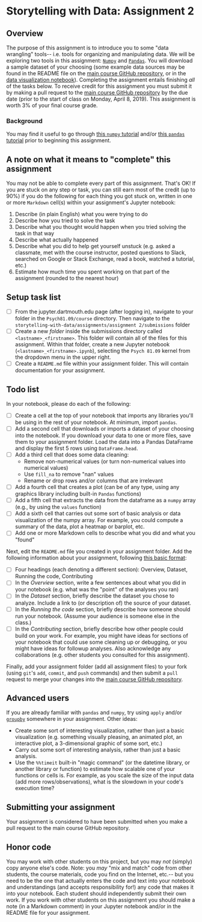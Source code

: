 # Storytelling with Data: Assignment 2

## Overview
The purpose of this assignment is to introduce you to some "data wrangling" tools-- i.e. tools for organizing and manipulating data.  We will be exploring two tools in this assignment: [`Numpy`](http://www.numpy.org/) and [`Pandas`](https://pandas.pydata.org/).  You will download a sample dataset of your choosing (some example data sources may be found in the README file on the [main course GitHub repository](https://github.com/ContextLab/storytelling-with-data), or in the [data visualization notebook](https://github.com/ContextLab/storytelling-with-data/blob/master/slides/data_visualization.ipynb)).  Completing the assignment entails finishing *all* of the tasks below.  To receive credit for this assignment you must submit it by making a pull request to the [main course GitHub repository](https://github.com/ContextLab/storytelling-with-data) by the due date (prior to the start of class on Monday, April 8, 2019).  This assignment is worth 3% of your final course grade.

### Background
You may find it useful to go through [this `numpy` tutorial](https://docs.scipy.org/doc/numpy/user/quickstart.html) and/or [this `pandas` tutorial](https://pandas.pydata.org/pandas-docs/stable/getting_started/10min.html) prior to beginning this assignment.

## A note on what it means to "complete" this assignment
You may not be able to complete every part of this assignment.  That's OK!  If you are stuck on any step or task, you can still earn most of the credit (up to 90%) if you do the following for each thing you got stuck on, written in one or more `Markdown` cell(s) within your assignment's Jupyter notebook:
1. Describe (in plain English) what you were trying to do
2. Describe how you tried to solve the task
3. Describe what you thought would happen when you tried solving the task in that way
4. Describe what actually happened
5. Describe what you did to help get yourself unstuck (e.g. asked a classmate, met with the course instructor, posted questions to Slack, searched on Google or Stack Exchange, read a book, watched a tutorial, etc.)
6. Estimate how much time you spent working on that part of the assignment (rounded to the nearest hour)

## Setup task list
  - [ ] From the jupyter.dartmouth.edu page (after logging in), navigate to your folder in the `Psych81.09/course` directory.  Then navigate to the `storytelling-with-data/assignments/assignment 2/submissions` folder
  - [ ] Create a new *folder* inside the submissions directory called `<lastname>_<firstname>`.  This folder will contain all of the files for this assignment.  Within that folder, create a new Jupyter notebook (`<lastname>_<firstname>.ipynb`), selecting the `Psych 81.09` kernel from the dropdown menu in the upper right.
  - [ ] Create a `README.md` file within your assignment folder.  This will contain documentation for your assignment.

## Todo list
In your notebook, please do each of the following:
  - [ ] Create a cell at the top of your notebook that imports any libraries you'll be using in the rest of your notebook.  At minimum, import `pandas`.
  - [ ] Add a second cell that downloads or imports a dataset of your choosing into the notebook.  If you download your data to one or more files, save them to your assignment folder.  Load the data into a Pandas DataFrame and display the first 5 rows using `DataFrame.head`.
  - [ ] Add a third cell that does some data cleaning:
    - Remove non-numerical values (or turn non-numerical values into numerical values)
    - Use `fill_na` to remove "nan" values
    - Rename or drop rows and/or columns that are irrelevant
  - [ ] Add a fourth cell that creates a plot (can be of any type, using any graphics library including built-in `Pandas` functions)
  - [ ] Add a fifth cell that extracts the data from the dataframe as a `numpy` array (e.g., by using the `values` function)
  - [ ] Add a sixth cell that carries out some sort of basic analysis or data visualization of the numpy array.  For example, you could compute a summary of the data, plot a heatmap or barplot, etc.
  - [ ] Add one or more Markdown cells to describe what you did and what you "found"

Next, edit the `README.md` file you created in your assignment folder.  Add the following information about your assignment, following [this basic format](https://github.com/ContextLab/storytelling-with-data/blob/master/data-stories/demo/README.md):
  - [ ] Four headings (each denoting a different section): Overview, Dataset, Running the code, Contributing
  - [ ] In the *Overview* section, write a few sentences about what you did in your notebook (e.g. what was the "point" of the analyses you ran)
  - [ ] In the *Dataset* section, briefly describe the dataset you chose to analyze.  Include a link to (or description of) the source of your dataset.
  - [ ] In the *Running the code* section, briefly describe how someone should run your notebook.  (Assume your audience is someone else in the class.)
  - [ ] In the *Contributing* section, briefly describe how other people could build on your work.  For example, you might have ideas for sections of your notebook that could use some cleaning up or debugging, or you might have ideas for followup analyses.  Also acknowledge any collaborations (e.g. other students you consulted for this assignment).

Finally, add your assignment folder (add all assignment files) to your fork (using `git`'s `add`, `commit`, and `push` commands) and then submit a `pull` request to merge your changes into the [main course GitHub repository](https://github.com/ContextLab/storytelling-with-data).

## Advanced users
If you are already familiar with `pandas` and `numpy`, try using `apply` and/or [`groupby`](https://pandas.pydata.org/pandas-docs/version/0.22/groupby.html) somewhere in your assignment.  Other ideas:
  - Create some sort of interesting visualization, rather than just a basic visualization (e.g. something visually pleasing, an animated plot, an interactive plot, a 3-dimensional graphic of some sort, etc.)
  - Carry out some sort of interesting analysis, rather than just a basic analysis.
  - Use the `%%timeit` built-in "magic command" (or the datetime library, or another library or function) to estimate how scalable one of your functions or cells is.  For example, as you scale the size of the input data (add more rows/observations), what is the slowdown in your code's execution time?

## Submitting your assignment
Your assignment is considered to have been submitted when you make a pull request to the main course GitHub repository.

## Honor code
You may work with other students on this project, but you may *not* (simply) copy anyone else's code.  Note: you *may* "mix and match" code from other students, the course materials, code you find on the Internet, etc.-- but you need to be the one that actually enters the code and text into your notebook and understandings (and accepts responsibility for!) any code that makes it into your notebook.  Each student should independently submit their own work.  If you work with other students on this assignment you should make a note (in a Markdown comment) in your Jupyter notebook and/or in the README file for your assignment.
